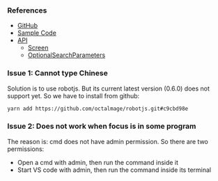 ### References

- [GitHub](https://github.com/nut-tree/nut.js)
- [Sample Code](https://github.com/nut-tree/trailmix)
- [API](https://nut-tree.github.io/nut.js/globals.html)
  - [Screen](https://nut-tree.github.io/nut.js/classes/screen.html)
  - [OptionalSearchParameters](https://nut-tree.github.io/nut.js/classes/optionalsearchparameters.html)

### Issue 1: Cannot type Chinese

Solution is to use robotjs. But its current latest version (0.6.0) does not support yet. So we have to install from github:

```bash
yarn add https://github.com/octalmage/robotjs.git#c9cbd98e
```

### Issue 2: Does not work when focus is in some program

The reason is: cmd does not have admin permission. So there are two permissions:

- Open a cmd with admin, then run the command inside it
- Start VS code with admin, then run the command inside its terminal